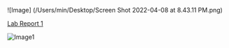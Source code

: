 ![Image]
(/Users/min/Desktop/Screen Shot 2022-04-08 at 8.43.11 PM.png)

[Lab Report 1](https://minjismin.github.io/cse15l-lab-reports/)

![Image1](https://drive.google.com/file/d/1KgUwCp2vBhcvdmE5Pal5Hiuho74GTH4P/view?usp=sharing)
